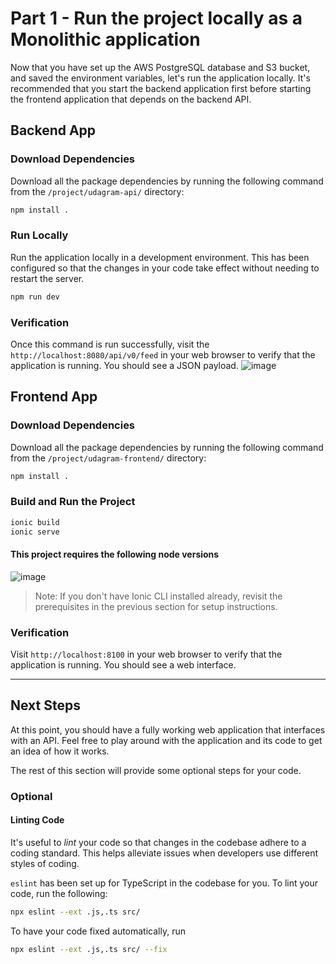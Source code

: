 # Part 1 - Run the project locally as a Monolithic application

Now that you have set up the AWS PostgreSQL database and S3 bucket, and saved the environment variables, let's run the application locally.  It's recommended that you start the backend application first before starting the frontend application that depends on the backend API.

## Backend App

### Download Dependencies
Download all the package dependencies by running the following command from the `/project/udagram-api/` directory:
```bash
npm install .
```
### Run Locally
Run the application locally in a development environment. This has been configured so that the changes in your code take effect without needing to restart the server.
```bash
npm run dev
```

### Verification
Once this command is run successfully, visit the `http://localhost:8080/api/v0/feed` in your web browser to verify that the application is running. You should see a JSON payload.
![image](https://user-images.githubusercontent.com/68260816/176383818-16569c5a-d814-4cfd-81bc-aba3074b1a1b.png)


## Frontend App
### Download Dependencies
Download all the package dependencies by running the following command from the `/project/udagram-frontend/` directory:
```bash
npm install .
```

### Build and Run the Project
```bash
ionic build
ionic serve
```
#### This project requires the following node versions
![image](https://user-images.githubusercontent.com/68260816/175830243-11bdd564-c2d1-4329-8b28-65c3f2e59900.png)


> Note: If you don't have Ionic CLI installed already, revisit the prerequisites in the previous section for setup instructions.

### Verification
Visit `http://localhost:8100` in your web browser to verify that the application is running. You should see a web interface.

___

## Next Steps
At this point, you should have a fully working web application that interfaces with an API. Feel free to play around with the application and its code to get an idea of how it works.

The rest of this section will provide some optional steps for your code.

### Optional
#### Linting Code
It's useful to _lint_ your code so that changes in the codebase adhere to a coding standard. This helps alleviate issues when developers use different styles of coding.

`eslint` has been set up for TypeScript in the codebase for you. To lint your code, run the following:
```bash
npx eslint --ext .js,.ts src/
```
To have your code fixed automatically, run
```bash
npx eslint --ext .js,.ts src/ --fix
```
